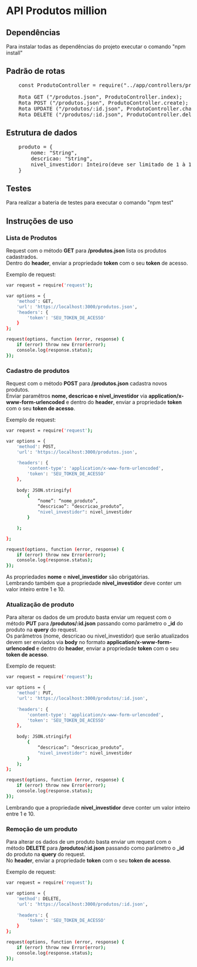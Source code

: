 # API Produtos million

## Dependências

Para instalar todas as dependências do projeto executar o comando "npm install"

## Padrão de rotas
<pre>
	const ProdutoController = require("../app/controllers/produtos_controller");
	
	Rota GET ("/produtos.json", ProdutoController.index);
	Rota POST ("/produtos.json", ProdutoController.create);
	Rota UPDATE ("/produtos/:id.json", ProdutoController.change);
	Rota DELETE ("/produtos/:id.json", ProdutoController.delete);
</pre>

## Estrutura de dados
<pre>
	produto = {
		nome: "String",
		descricao: "String",
		nivel_investidor: Inteiro(deve ser limitado de 1 à 10)
	}
</pre>

## Testes

Para realizar a bateria de testes para executar o comando "npm test"

## Instruções de uso

### Lista de Produtos
Request com o método **GET** para **/produtos.json** lista os produtos cadastrados.  
Dentro do **header**, enviar a propriedade **token** com o seu **token** de acesso.

Exemplo de  request:

```sh
var request = require('request');

var options = {
	'method': GET,
	'url': 'https://localhost:3000/produtos.json',
	'headers': {
		'token': 'SEU_TOKEN_DE_ACESSO'
	}
};

request(options, function (error, response) {
	if (error) throw new Error(error);
	console.log(response.status);
});
```


### Cadastro de produtos

Request com o método **POST** para **/produtos.json** cadastra novos produtos.  
Enviar paramêtros **nome, descricao e nivel_investidor** via **application/x-www-form-urlencoded** e dentro do **header**, enviar a propriedade **token** com o seu **token de acesso**.

Exemplo de request:

```sh
var request = require('request');

var options = {
	'method': POST,
	'url': 'https://localhost:3000/produtos.json',
	
	'headers': {
		'content-type': 'application/x-www-form-urlencoded',
		'token': 'SEU_TOKEN_DE_ACESSO'
	},
	
	body: JSON.stringify(
		{
			“nome”: “nome_produto”,
			“descricao”: “descricao_produto”,
			"nivel_investidor": nivel_investidor
		}

	);

};

request(options, function (error, response) {
	if (error) throw new Error(error);
	console.log(response.status);
});
```

As propriedades **nome** e **nivel_investidor** são obrigatórias.  
Lembrando também que a propriedade **nivel_investidor** deve conter um valor inteiro entre 1 e 10.

### Atualização de produto

Para alterar os dados de um produto  basta enviar um request com o método **PUT** para **/produtos/:id.json** passando como parâmetro o **_id** do produto na **query** do request.  
Os parâmetros (nome, descricao ou nivel_investidor) que serão atualizados devem ser enviados via **body** no formato **application/x-www-form-urlencoded** e dentro do **header**, enviar a propriedade **token** com o seu **token de acesso**.

Exemplo de request:

```sh
var request = require('request');

var options = {
	'method': PUT,
	'url': 'https://localhost:3000/produtos/:id.json',
	
	'headers': {
		'content-type': 'application/x-www-form-urlencoded',
		'token': 'SEU_TOKEN_DE_ACESSO'
	},
	
	body: JSON.stringify(
		{
			“descricao”: “descricao_produto”,
			"nivel_investidor": nivel_investidor
		}
	);
};

request(options, function (error, response) {
	if (error) throw new Error(error);
	console.log(response.status);
});
```

Lembrando que a propriedade **nivel_investidor** deve conter um valor inteiro entre 1 e 10.

### Remoção de um produto

Para alterar os dados de um produto  basta enviar um request com o método **DELETE** para **/produtos/:id.json** passando como parâmetro o **_id** do produto na **query** do request.  
No **header**, enviar a propriedade **token** com o seu **token de acesso**.

Exemplo de request:

```sh
var request = require('request');

var options = {
	'method': DELETE,
	'url': 'https://localhost:3000/produtos/:id.json',
	
	'headers': {
		'token': 'SEU_TOKEN_DE_ACESSO'
	}
};

request(options, function (error, response) {
	if (error) throw new Error(error);
	console.log(response.status);
});
```